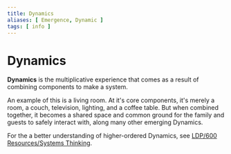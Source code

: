 ```yaml
---
title: Dynamics
aliases: [ Emergence, Dynamic ]
tags: [ info ]
---
```

# Dynamics
**Dynamics** is the multiplicative experience that comes as a result of combining components to make a system.

An example of this is a living room. At it's core components, it's merely a room, a couch, television, lighting, and a coffee table. But when combined together, it becomes a shared space and common ground for the family and guests to safely interact with, along many other emerging Dynamics.

For the a better understanding of higher-ordered Dynamics, see [LDP/600 Resources/Systems Thinking](None).
